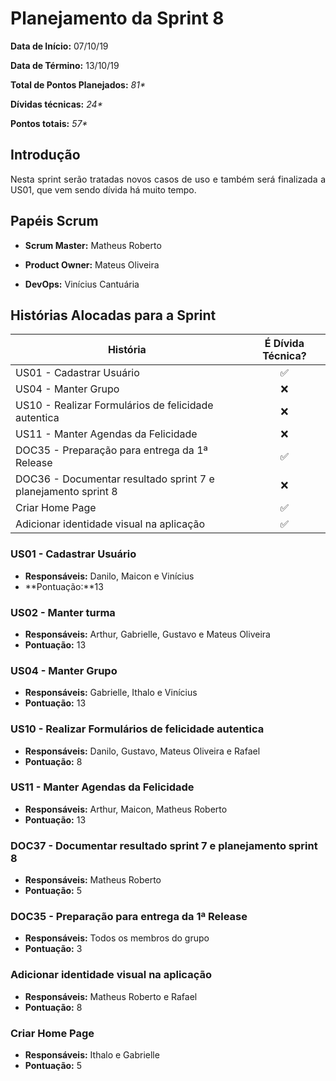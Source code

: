 # Planejamento da Sprint 8

**Data de Início:** 07/10/19

**Data de Término:** 13/10/19

**Total de Pontos Planejados:** _81*_

**Dívidas técnicas:** _24*_

**Pontos totais:** _57*_

## Introdução
<p align = "justify"> 
    Nesta sprint serão tratadas novos casos de uso e também será finalizada a US01, que vem sendo dívida há muito tempo.
</p>

## Papéis Scrum

* **Scrum Master:** Matheus Roberto

* **Product Owner:** Mateus Oliveira

* **DevOps:** Vinícius Cantuária


## Histórias Alocadas para a Sprint
 
| História | É Dívida Técnica? |
| -------- | :----: |
| US01 - Cadastrar Usuário | :white_check_mark: |
| US04 - Manter Grupo | :x: |
| US10 - Realizar Formulários de felicidade autentica | :x: |
| US11 - Manter Agendas da Felicidade | :x: |
| DOC35 - Preparação para entrega da 1ª Release | :white_check_mark: |
| DOC36 - Documentar resultado sprint 7 e planejamento sprint 8 | :x: |
| Criar Home Page | :white_check_mark: |
| Adicionar identidade visual na aplicação | :white_check_mark: |

### US01 - Cadastrar Usuário
* **Responsáveis:** Danilo, Maicon e Vinícius
* **Pontuação:**13

### US02 - Manter turma
* **Responsáveis:** Arthur, Gabrielle, Gustavo e Mateus Oliveira
* **Pontuação:** 13

### US04 - Manter Grupo
* **Responsáveis:** Gabrielle, Ithalo e Vinícius
* **Pontuação:** 13

### US10 - Realizar Formulários de felicidade autentica
* **Responsáveis:** Danilo, Gustavo, Mateus Oliveira e Rafael
* **Pontuação:** 8

### US11 - Manter Agendas da Felicidade
* **Responsáveis:** Arthur, Maicon, Matheus Roberto
* **Pontuação:** 13

### DOC37 - Documentar resultado sprint 7 e planejamento sprint 8
* **Responsáveis:** Matheus Roberto
* **Pontuação:** 5

### DOC35 - Preparação para entrega da 1ª Release
* **Responsáveis:** Todos os membros do grupo
* **Pontuação:** 3

### Adicionar identidade visual na aplicação
* **Responsáveis:** Matheus Roberto e Rafael 
* **Pontuação:** 8

### Criar Home Page
* **Responsáveis:** Ithalo e Gabrielle
* **Pontuação:** 5
